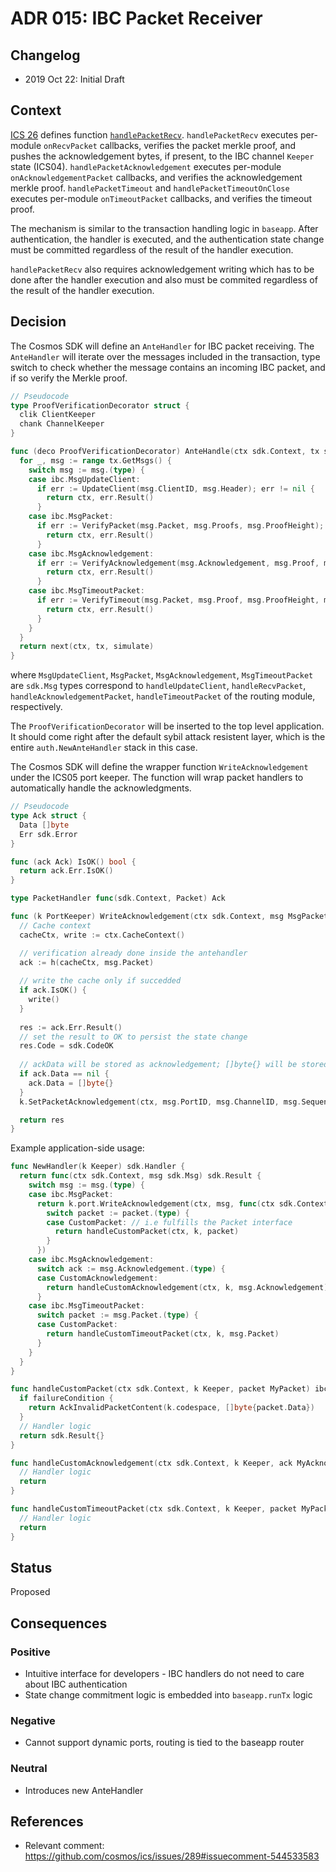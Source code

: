 # ADR 015: IBC Packet Receiver

## Changelog

- 2019 Oct 22: Initial Draft

## Context

[ICS 26](https://github.com/cosmos/ics/tree/master/spec/ics-026-routing-module) defines function [`handlePacketRecv`](https://github.com/cosmos/ics/tree/master/spec/ics-026-routing-module#packet-relay). 
`handlePacketRecv` executes per-module `onRecvPacket` callbacks, verifies the packet merkle proof, and pushes the acknowledgement bytes, if present,
to the IBC channel `Keeper` state (ICS04). 
`handlePacketAcknowledgement` executes per-module `onAcknowledgementPacket` callbacks, and verifies the acknowledgement merkle proof.
`handlePacketTimeout` and `handlePacketTimeoutOnClose` executes per-module `onTimeoutPacket` callbacks, and verifies the timeout proof.

The mechanism is similar to the transaction handling logic in `baseapp`. After authentication, the handler is executed, and 
the authentication state change must be committed regardless of the result of the handler execution. 

`handlePacketRecv` also requires acknowledgement writing which has to be done after the handler execution and also must be commited 
regardless of the result of the handler execution.

## Decision

The Cosmos SDK will define an `AnteHandler` for IBC packet receiving. The `AnteHandler` will iterate over the messages included in the 
transaction, type switch to check whether the message contains an incoming IBC packet, and if so verify the Merkle proof.

```go
// Pseudocode
type ProofVerificationDecorator struct {
  clik ClientKeeper
  chank ChannelKeeper
}

func (deco ProofVerificationDecorator) AnteHandle(ctx sdk.Context, tx sdk.Tx, simulate bool, next sdk.AnteHandler) (sdk.Context, error) {
  for _, msg := range tx.GetMsgs() {
    switch msg := msg.(type) {
    case ibc.MsgUpdateClient:
      if err := UpdateClient(msg.ClientID, msg.Header); err != nil {
        return ctx, err.Result()
      }
    case ibc.MsgPacket:
      if err := VerifyPacket(msg.Packet, msg.Proofs, msg.ProofHeight); err != nil {
        return ctx, err.Result()
      }
    case ibc.MsgAcknowledgement:
      if err := VerifyAcknowledgement(msg.Acknowledgement, msg.Proof, msg.ProofHeight); err != nil {
        return ctx, err.Result()
      }
    case ibc.MsgTimeoutPacket:
      if err := VerifyTimeout(msg.Packet, msg.Proof, msg.ProofHeight, msg.NextSequenceRecv); err != nil {
        return ctx, err.Result()
      }
    }
  }
  return next(ctx, tx, simulate)
}
```

where `MsgUpdateClient`, `MsgPacket`, `MsgAcknowledgement`, `MsgTimeoutPacket` are `sdk.Msg` types correspond to `handleUpdateClient`, `handleRecvPacket`, `handleAcknowledgementPacket`, `handleTimeoutPacket` of the routing module, respectively.

The `ProofVerificationDecorator` will be inserted to the top level application. It should come right after the default sybil attack resistent layer, which is the entire `auth.NewAnteHandler` stack in this case. 

The Cosmos SDK will define the wrapper function `WriteAcknowledgement` under the ICS05 port keeper. The function will wrap packet handlers to automatically handle the acknowledgments.

```go
// Pseudocode
type Ack struct {
  Data []byte
  Err sdk.Error
}

func (ack Ack) IsOK() bool {
  return ack.Err.IsOK()
}

type PacketHandler func(sdk.Context, Packet) Ack

func (k PortKeeper) WriteAcknowledgement(ctx sdk.Context, msg MsgPacket, h PacketHandler) sdk.Result {
  // Cache context
  cacheCtx, write := ctx.CacheContext()

  // verification already done inside the antehandler
  ack := h(cacheCtx, msg.Packet)
  
  // write the cache only if succedded
  if ack.IsOK() {
    write()
  }
  
  res := ack.Err.Result()
  // set the result to OK to persist the state change
  res.Code = sdk.CodeOK
  
  // ackData will be stored as acknowledgement; []byte{} will be stored if not exists
  if ack.Data == nil {
    ack.Data = []byte{}
  }
  k.SetPacketAcknowledgement(ctx, msg.PortID, msg.ChannelID, msg.Sequence, ack.Data)

  return res
}
```

Example application-side usage:

```go
func NewHandler(k Keeper) sdk.Handler {
  return func(ctx sdk.Context, msg sdk.Msg) sdk.Result {
    switch msg := msg.(type) {
    case ibc.MsgPacket:
      return k.port.WriteAcknowledgement(ctx, msg, func(ctx sdk.Context, p ibc.Packet) ibc.Ack {
        switch packet := packet.(type) {
        case CustomPacket: // i.e fulfills the Packet interface
          return handleCustomPacket(ctx, k, packet)
        }
      })
    case ibc.MsgAcknowledgement:
      switch ack := msg.Acknowledgement.(type) {
      case CustomAcknowledgement:
        return handleCustomAcknowledgement(ctx, k, msg.Acknowledgement)
      }
    case ibc.MsgTimeoutPacket:
      switch packet := msg.Packet.(type) {
      case CustomPacket:
        return handleCustomTimeoutPacket(ctx, k, msg.Packet)
      }
    }
  }
}

func handleCustomPacket(ctx sdk.Context, k Keeper, packet MyPacket) ibc.Ack {
  if failureCondition {
    return AckInvalidPacketContent(k.codespace, []byte{packet.Data})
  }
  // Handler logic
  return sdk.Result{}
}

func handleCustomAcknowledgement(ctx sdk.Context, k Keeper, ack MyAcknowledgement) (res sdk.Result) {
  // Handler logic
  return
}

func handleCustomTimeoutPacket(ctx sdk.Context, k Keeper, packet MyPacket) (res sdk.Result) {
  // Handler logic
  return
}
```

## Status

Proposed

## Consequences

### Positive

- Intuitive interface for developers - IBC handlers do not need to care about IBC authentication
- State change commitment logic is embedded into `baseapp.runTx` logic

### Negative

- Cannot support dynamic ports, routing is tied to the baseapp router

### Neutral

- Introduces new AnteHandler

## References

- Relevant comment: https://github.com/cosmos/ics/issues/289#issuecomment-544533583
